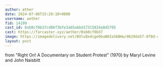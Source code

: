 ```yaml
---
author: æther
date: 2024-07-06T15:29:10+0000
username: aether
fid: 14199
cast_id: 0xb0cf0b37cd0bf3bfe3a05abbd17315824a8d5795
cast: https://farcaster.xyz/aether/0xb0cf0b37
image: https://imagedelivery.net/BXluQx4ige9GuW0Ia56BHw/8620da5f-8f8d-4764-5c10-b0de44787d00/original
layout: post
---
```


from "Right On! A Documentary on Student Protest" (1970)
by Maryl Levine and John Naisbitt

<img src='https://imagedelivery.net/BXluQx4ige9GuW0Ia56BHw/8620da5f-8f8d-4764-5c10-b0de44787d00/original' alt='' referrerpolicy='no-referrer'/>
